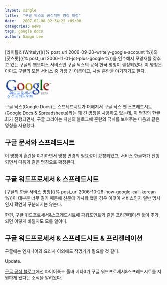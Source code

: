 ```yaml
---
layout: single
title:  "구글 닥스의 공식적인 명칭 확정"
date:   2007-02-08 02:34:22 +09:00
categories: news
tags: google docs
author: Samgu Lee
---
```

[라이틀리(Writely)]({% post_url 2006-09-20-writely-google-account %})와 [잣스팟]({% post_url 2006-11-01-jot-plus-google %})을 인수해서 모양새를 갖추고 있는 구글의 웹오피스 서비스인 구글 닥스의 공식 한국 명칭이 결정되었다. 이 명칭은 아마도 구글의 모든 서비스 중 가장 긴 이름이고, 사실 혼란을 야기하기도 한다.

![구글 닥스의 한국 공식 명칭 로고](/assets/google-office-korea-logo.gif)

구글 닥스(Google Docs)는 스프레드시트가 더해져서 구글 닥스 엔 스프레드시트(Google Docs &#038; Spreadsheets)라는 꽤 긴 명칭을 사용하고 있는데, 이 명칭의 한글화가 진행되면서, 구글 코리아는 자신의 블로그에 혼란의 극치를 보여주는 다음과 같은 명칭을 사용했다.

## 구글 문서와 스프레드시트

이 명칭이 혼란을 야기하면서 명칭 변경의 필요성이 요청되었고, 서비스 한글화가 진행되면서 다음과 같은 명칭으로 확정된다.

## 구글 워드프로세서 &amp; 스프레드시트

[구글의 한글 서비스 명칭]({% post_url 2006-10-28-how-google-call-korean %})이 대부분 너무 길기 때문에 신문에 기사화 했을 경우 이것이 서비스인지 일반 명사인지 확연히 구분되지는 않는다.

한편, 구글 워드프로세서&amp;스프레드시트에 파워포인트와 같은 프리젠테이션 툴이 추가되면 이렇게 바뀔지도 모를 일이다.

## 구글 워드프로세서 &#038; 스프레드시트 &#038; 프리젠테이션

구글에는 엔지니어와 요리사 이외에도 작명가가 필요할 것 같다.

Update.

[구글 공식 블로그](http://google-d-s.blogspot.com/2007/02/hello-world.html)에선 파이어폭스 툴바 베타3가 구글 워드프로세서&#038;스프레드시트를 지원하게 됐다는 소식을 알려왔다.
